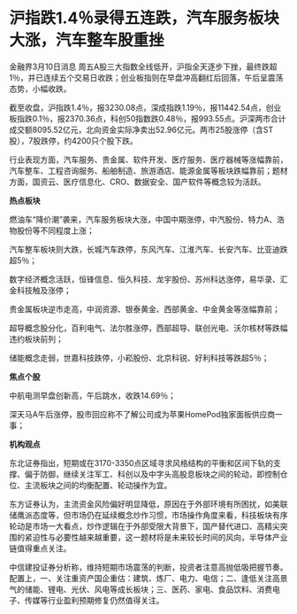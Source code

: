 # 沪指跌1.4％录得五连跌，汽车服务板块大涨，汽车整车股重挫

金融界3月10日消息
周五A股三大指数全线低开，沪指全天逐步下挫，最终跌超1％，并已连续五个交易日收跌；创业板指则在早盘冲高翻红后回落，午后呈震荡态势，小幅收跌。

截至收盘，沪指跌1.4％，报3230.08点，深成指跌1.19％，报11442.54点，创业板指跌0.1％，报2370.36点，科创50指数跌0.48％，报993.55点。沪深两市合计成交额8095.52亿元，北向资金实际净卖出52.96亿元。两市25股涨停（含ST股），7股跌停，约4200只个股下跌。

行业表现方面，汽车服务、贵金属、软件开发、医疗服务、医疗器械等涨幅靠前，汽车整车、工程咨询服务、船舶制造、旅游酒店、能源金属等板块跌幅靠前；题材方面，国资云、医疗信息化、CRO、数据安全、国产软件等概念较为活跃。

**热点板块**

燃油车“降价潮”袭来，汽车服务板块大涨，中国中期涨停，中汽股份、特力A、浩物股份等不同程度上涨；

汽车整车板块则大跌，长城汽车跌停，东风汽车、江淮汽车、长安汽车、比亚迪跌超5％；

数字经济概念活跃，恒锋信息、恒久科技、龙宇股份、苏州科达涨停，易华录、汇金科技触及涨停；

贵金属板块逆市走高，中润资源、银泰黄金、西部黄金、中金黄金等涨幅靠前；

超导概念股分化，百利电气、法尔胜涨停，西部超导、联创光电、沃尔核材等跌幅违约板块前列；

储能概念走弱，世嘉科技跌停，小崧股份、北京科锐、好利科技等跌超5％；

**焦点个股**

中航电测早盘创新高，午后跳水，收跌14.69％；

深天马A午后涨停，股市回应称不了解公司成为苹果HomePod独家面板供应商一事；

**机构观点**

东北证券指出，短期或在3170-3350点区域寻求风格结构的平衡和区间下轨的支撑、偏于防御，继续关注军工、科创以及中字头高股息板块之间的轮动，即控制仓位、主流板块之间的均衡配置、轮动操作为宜。

东方证券认为，主流资金风险偏好明显降低，原因在于外部环境有所困扰，如美联储鹰派态度等，但市场仍在延续概念炒作习惯，市场操作角度来看，科技板块有序轮动是市场一大看点，炒作逻辑在于外部受限大背景下，国产替代进口、高精尖突围的紧迫性与必要性越来越重要，这一题材将是未来较长时间的风向，半导体产业链值得重点关注。

中信建投证券分析称，维持短期市场震荡的判断，投资者注意高抛低吸把握节奏。配置上，一、关注重资产国企重估：建筑、炼厂、电力、电信；二、逢低关注高景气的储能、锂电、光伏、风电等成长板块；三、医药、家电、食品饮料、消费电子、传媒等行业盈利预期修复仍然值得关注。

